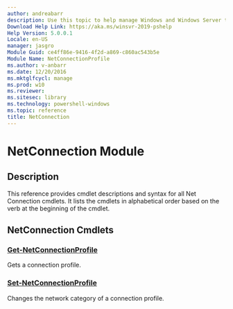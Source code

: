```yaml
---
author: andreabarr
description: Use this topic to help manage Windows and Windows Server technologies with Windows PowerShell.
Download Help Link: https://aka.ms/winsvr-2019-pshelp
Help Version: 5.0.0.1
Locale: en-US
manager: jasgro
Module Guid: ce4ff86e-9416-4f2d-a869-c860ac543b5e
Module Name: NetConnectionProfile
ms.author: v-anbarr
ms.date: 12/20/2016
ms.mktglfcycl: manage
ms.prod: w10
ms.reviewer: 
ms.sitesec: library
ms.technology: powershell-windows
ms.topic: reference
title: NetConnection
---
```


# NetConnection Module
## Description
This reference provides cmdlet descriptions and syntax for all Net Connection cmdlets. It lists the cmdlets in alphabetical order based on the verb at the beginning of the cmdlet.

## NetConnection Cmdlets
### [Get-NetConnectionProfile](./Get-NetConnectionProfile.md)
Gets a connection profile.

### [Set-NetConnectionProfile](./Set-NetConnectionProfile.md)
Changes the network category of a connection profile.


